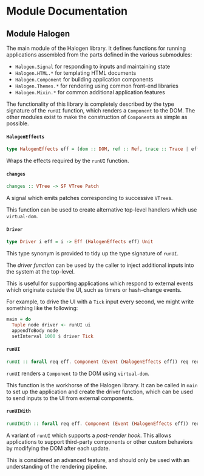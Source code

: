 # Module Documentation

## Module Halogen


The main module of the Halogen library. It defines functions for running applications
assembled from the parts defined in the various submodules:

- `Halogen.Signal` for responding to inputs and maintaining state
- `Halogen.HTML.*` for templating HTML documents
- `Halogen.Component` for building application components
- `Halogen.Themes.*` for rendering using common front-end libraries
- `Halogen.Mixin.*` for common additional application features

The functionality of this library is completely described by the type signature of the `runUI`
function, which renders a `Component` to the DOM. The other modules exist to make the construction
of `Component`s as simple as possible.


#### `HalogenEffects`

``` purescript
type HalogenEffects eff = (dom :: DOM, ref :: Ref, trace :: Trace | eff)
```

Wraps the effects required by the `runUI` function.

#### `changes`

``` purescript
changes :: VTree -> SF VTree Patch
```

A signal which emits patches corresponding to successive `VTree`s.

This function can be used to create alternative top-level handlers which use `virtual-dom`.

#### `Driver`

``` purescript
type Driver i eff = i -> Eff (HalogenEffects eff) Unit
```

This type synonym is provided to tidy up the type signature of `runUI`.

The _driver function_ can be used by the caller to inject additional inputs into the system at the top-level.

This is useful for supporting applications which respond to external events which originate
outside the UI, such as timers or hash-change events.

For example, to drive the UI with a `Tick` input every second, we might write something like the following:

```purescript
main = do
  Tuple node driver <- runUI ui
  appendToBody node
  setInterval 1000 $ driver Tick
```

#### `runUI`

``` purescript
runUI :: forall req eff. Component (Event (HalogenEffects eff)) req req -> Eff (HalogenEffects eff) (Tuple HTMLElement (Driver req eff))
```

`runUI` renders a `Component` to the DOM using `virtual-dom`.

This function is the workhorse of the Halogen library. It can be called in `main`
to set up the application and create the driver function, which can be used to 
send inputs to the UI from external components.

#### `runUIWith`

``` purescript
runUIWith :: forall req eff. Component (Event (HalogenEffects eff)) req req -> (HTMLElement -> Driver req eff -> Eff (HalogenEffects eff) Unit) -> Eff (HalogenEffects eff) (Tuple HTMLElement (Driver req eff))
```

A variant of `runUI` which supports a _post-render hook_. This allows applications
to support third-party components or other custom behaviors by modifying the DOM after
each update.

This is considered an advanced feature, and should only be used with an understanding of
the rendering pipeline.




